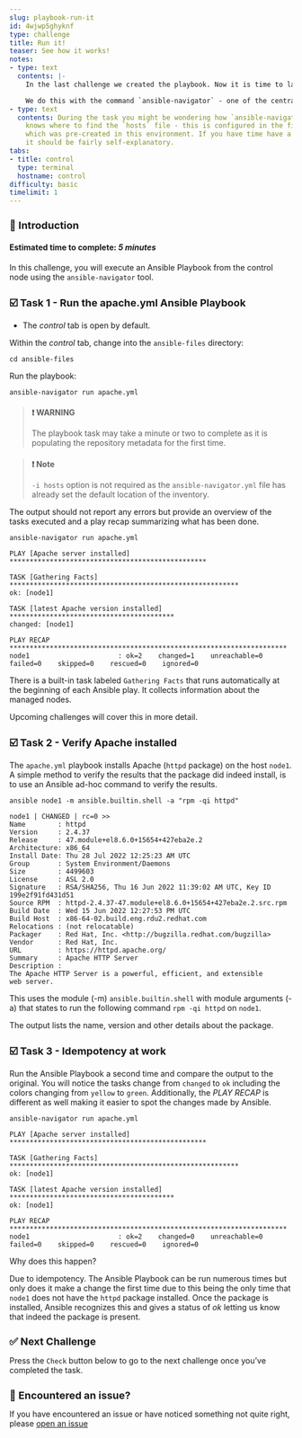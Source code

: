 ```yaml
---
slug: playbook-run-it
id: 4wjwp5ghyknf
type: challenge
title: Run it!
teaser: See how it works!
notes:
- type: text
  contents: |-
    In the last challenge we created the playbook. Now it is time to launch it!

    We do this with the command `ansible-navigator` - one of the central commands of Ansible on the command line!
- type: text
  contents: During the task you might be wondering how `ansible-navigator` actually
    knows where to find the `hosts` file - this is configured in the file `/home/rhel/ansible-files/ansible-navigator.yml`
    which was pre-created in this environment. If you have time have a look at it,
    it should be fairly self-explanatory.
tabs:
- title: control
  type: terminal
  hostname: control
difficulty: basic
timelimit: 1
---
```

👋 Introduction
===
#### Estimated time to complete: *5 minutes*<p>
In this challenge, you will execute an Ansible Playbook from the control node using the `ansible-navigator` tool.

☑️ Task 1 - Run the apache.yml Ansible Playbook
===
* The *control* tab is open by default.

Within the *control* tab, change into the `ansible-files` directory:

```
cd ansible-files
```

Run the playbook:

```
ansible-navigator run apache.yml
```
>### **❗️ WARNING**
>The playbook task may take a minute or two to complete as it is populating the repository metadata for the first time.

>### **❗️ Note**
>`-i hosts` option is not required as the `ansible-navigator.yml` file has already set the default location of the inventory.

The output should not report any errors but provide an overview of the tasks executed and a play recap summarizing what has been done.

```
ansible-navigator run apache.yml
```
```
PLAY [Apache server installed] *************************************************

TASK [Gathering Facts] *********************************************************
ok: [node1]

TASK [latest Apache version installed] *****************************************
changed: [node1]

PLAY RECAP *********************************************************************
node1                      : ok=2    changed=1    unreachable=0    failed=0    skipped=0    rescued=0    ignored=0
```
There is a built-in task labeled `Gathering Facts` that runs automatically at the beginning of each Ansible play. It collects information about the managed nodes.

Upcoming challenges will cover this in more detail.

☑️ Task 2 - Verify Apache installed
===

The `apache.yml` playbook installs Apache (`httpd` package) on the host `node1`. A simple method to verify the results that the package did indeed install, is to use an Ansible ad-hoc command to verify the results.

```
ansible node1 -m ansible.builtin.shell -a "rpm -qi httpd"
```

```
node1 | CHANGED | rc=0 >>
Name        : httpd
Version     : 2.4.37
Release     : 47.module+el8.6.0+15654+427eba2e.2
Architecture: x86_64
Install Date: Thu 28 Jul 2022 12:25:23 AM UTC
Group       : System Environment/Daemons
Size        : 4499603
License     : ASL 2.0
Signature   : RSA/SHA256, Thu 16 Jun 2022 11:39:02 AM UTC, Key ID 199e2f91fd431d51
Source RPM  : httpd-2.4.37-47.module+el8.6.0+15654+427eba2e.2.src.rpm
Build Date  : Wed 15 Jun 2022 12:27:53 PM UTC
Build Host  : x86-64-02.build.eng.rdu2.redhat.com
Relocations : (not relocatable)
Packager    : Red Hat, Inc. <http://bugzilla.redhat.com/bugzilla>
Vendor      : Red Hat, Inc.
URL         : https://httpd.apache.org/
Summary     : Apache HTTP Server
Description :
The Apache HTTP Server is a powerful, efficient, and extensible
web server.
```

This uses the module (-m) `ansible.builtin.shell` with module arguments (-a) that states to run the following command `rpm -qi httpd` on `node1`.

The output lists the name, version and other details about the package.



☑️ Task 3 - Idempotency at work
===

Run the Ansible Playbook a second time and compare the output to the original. You will notice the tasks change from `changed` to `ok` including the colors changing from `yellow` to `green`. Additionally, the *PLAY RECAP* is different as well making it easier to spot the changes made by Ansible.

```
ansible-navigator run apache.yml
```

```
PLAY [Apache server installed] *************************************************

TASK [Gathering Facts] *********************************************************
ok: [node1]

TASK [latest Apache version installed] *****************************************
ok: [node1]

PLAY RECAP *********************************************************************
node1                      : ok=2    changed=0    unreachable=0    failed=0    skipped=0    rescued=0    ignored=0
```

Why does this happen?

Due to idempotency. The Ansible Playbook can be run numerous times but only does it make a change the first time due to this being the only time that `node1` does not have the `httpd` package installed. Once the package is installed, Ansible recognizes this and gives a status of *ok* letting us know that indeed the package is present.

✅ Next Challenge
===
Press the `Check` button below to go to the next challenge once you’ve completed the task.

🐛 Encountered an issue?
====

If you have encountered an issue or have noticed something not quite right, please [open an issue](https://github.com/ansible/instruqt/issues/new?labels=writing-first-playbook&title=Issue+with+Writing+First+Playbook+slug+ID:+playbook-run-it&assignees=rlopez133)

<style type="text/css" rel="stylesheet">
  .lightbox {
    display: none;
    position: fixed;
    justify-content: center;
    align-items: center;
    z-index: 999;
    top: 0;
    left: 0;
    right: 0;
    bottom: 0;
    padding: 1rem;
    background: rgba(0, 0, 0, 0.8);
    margin-left: auto;
    margin-right: auto;
    margin-top: auto;
    margin-bottom: auto;
  }
  .lightbox:target {
    display: flex;
  }
  .lightbox img {
    /* max-height: 100% */
    max-width: 60%;
    max-height: 60%;
  }
  img {
    display: block;
    margin-left: auto;
    margin-right: auto;
  }
  h1 {
    font-size: 18px;
  }
    h2 {
    font-size: 16px;
    font-weight: 600
  }
    h3 {
    font-size: 14px;
    font-weight: 600
  }
  p span {
    font-size: 14px;
  }
  ul li span {
    font-size: 14px
  }
</style>
